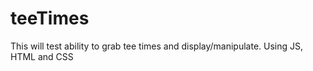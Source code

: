 # teeTimes

This will test ability to grab tee times and display/manipulate. Using JS, HTML and CSS
